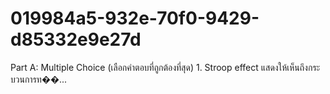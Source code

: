 # 019984a5-932e-70f0-9429-d85332e9e27d
Part A: Multiple Choice (เลือกคำตอบที่ถูกต้องที่สุด) 1.  Stroop effect แสดงให้เห็นถึงกระบวนการท��...
